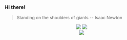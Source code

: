 ### Hi there! 

> Standing on the shoulders of giants -- Isaac Newton
<div align="center"> <img src="https://github-readme-stats.vercel.app/api?username=haoyucui"/> 
  <img src="https://github-readme-streak-stats.herokuapp.com/?user=haoyucui" /> 
</div>
<div align="center"> <img src="https://github-readme-streak-stats.herokuapp.com/?user=haoyucui" /> </div>

